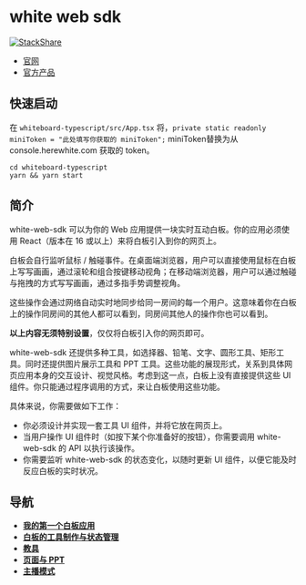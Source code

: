 # white web sdk

[![StackShare](https://img.shields.io/badge/tech-stack-0690fa.svg?style=flat)](https://stackshare.io/herewhite/white-stack)

- [官网](https://www.herewhite.com)
- [官方产品](https://app.herewhite.com)

## 快速启动

在 `whiteboard-typescript/src/App.tsx` 将，`private static readonly miniToken = "此处填写你获取的 miniToken";` miniToken替换为从 console.herewhite.com 获取的 token。

```shell
cd whiteboard-typescript
yarn && yarn start
```

## 简介

white-web-sdk 可以为你的 Web 应用提供一块实时互动白板。你的应用必须使用 React（版本在 16 或以上）来将白板引入到你的网页上。

白板会自行监听鼠标 / 触碰事件。在桌面端浏览器，用户可以直接使用鼠标在白板上写写画画，通过滚轮和组合按键移动视角；在移动端浏览器，用户可以通过触碰与拖拽的方式写写画画，通过多指手势调整视角。

这些操作会通过网络自动实时地同步给同一房间的每一个用户。这意味着你在白板上的操作同房间的其他人都可以看到，同房间其他人的操作你也可以看到。

**以上内容无须特别设置**，仅仅将白板引入你的网页即可。

white-web-sdk 还提供多种工具，如选择器、铅笔、文字、圆形工具、矩形工具。同时还提供图片展示工具和 PPT 工具。这些功能的展现形式，关系到具体网页应用本身的交互设计、视觉风格。考虑到这一点，白板上没有直接提供这些 UI 组件。你只能通过程序调用的方式，来让白板使用这些功能。

具体来说，你需要做如下工作：

- 你必须设计并实现一套工具 UI 组件，并将它放在网页上。
- 当用户操作 UI 组件时（如按下某个你准备好的按钮），你需要调用 white-web-sdk 的 API 以执行该操作。
- 你需要监听 white-web-sdk 的状态变化，以随时更新 UI 组件，以便它能及时反应白板的实时状况。

## 导航

- **[我的第一个白板应用](documents/my-first-whiteboard-application.md)**
- **[白板的工具制作与状态管理](documents/whiteboard-state.md)**
- **[教具](documents/appliances.md)**
- **[页面与 PPT](documents/page-and-ppt.md)**
- **[主播模式](documents/broadcaster-mode.md)**
